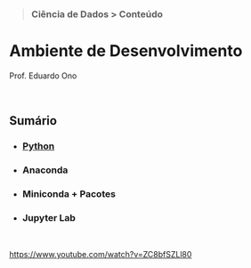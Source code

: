 > ### Ciência de Dados > Conteúdo

# Ambiente de Desenvolvimento

Prof. Eduardo Ono

<br>

## Sumário

* ### [Python](./python)

* ### Anaconda

* ### Miniconda + Pacotes

* ### Jupyter Lab

<br>

https://www.youtube.com/watch?v=ZC8bfSZLl80
